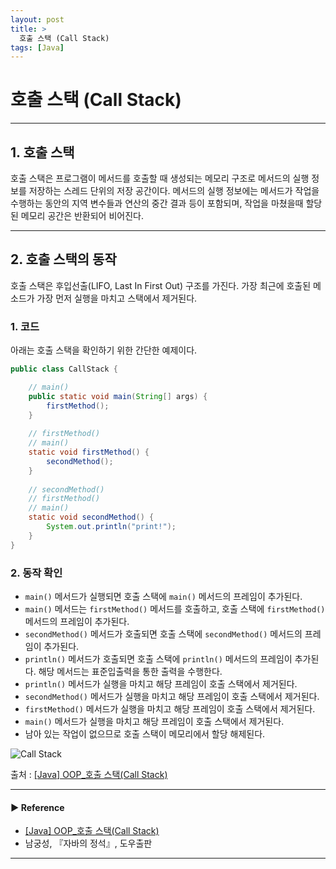 ```yaml
---
layout: post
title: >
  호출 스택 (Call Stack)
tags: [Java]
---
```


# 호출 스택 (Call Stack)

---

## 1. 호출 스택
호출 스택은 프로그램이 메서드를 호출할 때 생성되는 메모리 구조로 메서드의 실행 정보를 저장하는 스레드 단위의 저장 공간이다. 
메서드의 실행 정보에는 메서드가 작업을 수행하는 동안의 지역 변수들과 연산의 중간 결과 등이 포함되며, 작업을 마쳤을때 할당된 메모리 공간은 반환되어 비어진다.

---

## 2. 호출 스택의 동작
호출 스택은 후입선출(LIFO, Last In First Out) 구조를 가진다. 가장 최근에 호출된 메소드가 가장 먼저 실행을 마치고 스택에서 제거된다.

### 1. 코드
아래는 호출 스택을 확인하기 위한 간단한 예제이다.
~~~java
public class CallStack {

    // main()
    public static void main(String[] args) {
        firstMethod();
    }
    
    // firstMethod()
    // main()
    static void firstMethod() {
        secondMethod();
    }
    
    // secondMethod()
    // firstMethod()
    // main()
    static void secondMethod() { 
        System.out.println("print!");
    }
}
~~~

### 2. 동작 확인
- `main()` 메서드가 실행되면 호출 스택에 `main()` 메서드의 프레임이 추가된다. 
- `main()` 메서드는 `firstMethod()` 메서드를 호출하고, 호출 스택에 `firstMethod()` 메서드의 프레임이 추가된다. 
- `secondMethod()` 메서드가 호출되면 호출 스택에 `secondMethod()` 메서드의 프레임이 추가된다.
- `println()` 메서드가 호출되면 호출 스택에 `println()` 메서드의 프레임이 추가된다. 해당 메서드는 표준입출력을 통한 출력을 수행한다.
- `println()` 메서드가 실행을 마치고 해당 프레임이 호출 스택에서 제거된다.
- `secondMethod()` 메서드가 실행을 마치고 해당 프레임이 호출 스택에서 제거된다.
- `firstMethod()` 메서드가 실행을 마치고 해당 프레임이 호출 스택에서 제거된다.
- `main()` 메서드가 실행을 마치고 해당 프레임이 호출 스택에서 제거된다.
- 남아 있는 작업이 없으므로 호출 스택이 메모리에서 할당 해제된다.

![Call Stack](https://drive.google.com/uc?export=view&id=1csiR7fODAzKQt6SEAUEfKqEAjRuHw9bW )

출처 : [[Java] OOP_호출 스택(Call Stack)](https://velog.io/@jeong11/Java-OOP-callstack)

---
#### ▶ Reference
- [[Java] OOP_호출 스택(Call Stack)](https://velog.io/@jeong11/Java-OOP-callstack)
- 남궁성, 『자바의 정석』, 도우출판

---